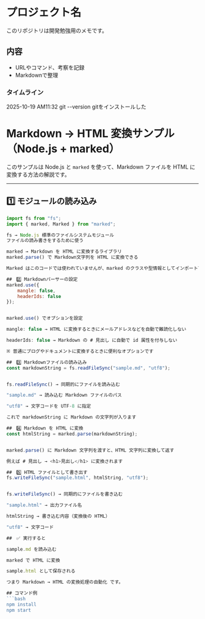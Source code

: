 # プロジェクト名
このリポジトリは開発勉強用のメモです。

## 内容
- URLやコマンド、考察を記録
- Markdownで整理


### タイムライン
2025-10-19 AM11:32
git --version
gitをインストールした


# Markdown → HTML 変換サンプル（Node.js + marked）

このサンプルは Node.js と `marked` を使って、Markdown ファイルを HTML に変換する方法の解説です。

---

## 1️⃣ モジュールの読み込み

```js
import fs from "fs";
import { marked, Marked } from "marked";

fs → Node.js 標準のファイルシステムモジュール
ファイルの読み書きをするために使う

marked → Markdown を HTML に変換するライブラリ
marked.parse() で Markdown文字列を HTML に変換できる

Marked はこのコードでは使われていませんが、marked のクラスや型情報としてインポート可能

##　2️⃣ Markdownパーサーの設定
marked.use({
    mangle: false,
    headerIds: false
});


marked.use() でオプションを設定

mangle: false → HTML に変換するときにメールアドレスなどを自動で難読化しない

headerIds: false → Markdown の # 見出し に自動で id 属性を付与しない

※ 普通にブログやドキュメントに変換するときに便利なオプションです

##　3️⃣ Markdownファイルの読み込み
const markdownString = fs.readFileSync("sample.md", "utf8");


fs.readFileSync() → 同期的にファイルを読み込む

"sample.md" → 読み込む Markdown ファイルのパス

"utf8" → 文字コードを UTF-8 に指定

これで markdownString に Markdown の文字列が入ります

##　4️⃣ Markdown を HTML に変換
const htmlString = marked.parse(markdownString);


marked.parse() に Markdown 文字列を渡すと、HTML 文字列に変換して返す

例えば # 見出し → <h1>見出し</h1> に変換されます

##　5️⃣ HTML ファイルとして書き出す
fs.writeFileSync("sample.html", htmlString, "utf8");


fs.writeFileSync() → 同期的にファイルを書き込む

"sample.html" → 出力ファイル名

htmlString → 書き込む内容（変換後の HTML）

"utf8" → 文字コード

##　✅ 実行すると

sample.md を読み込む

marked で HTML に変換

sample.html として保存される

つまり Markdown → HTML の変換処理の自動化 です。

## コマンド例
```bash
npm install
npm start
